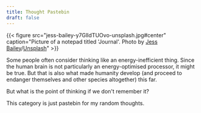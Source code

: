```yaml
---
title: Thought Pastebin
draft: false
---
```

{{< figure src="jess-bailey-y7GlIdTUOvo-unsplash.jpg#center" caption="Picture of a notepad titled 'Journal'. Photo by [Jess Bailey](https://unsplash.com/@jessbaileydesigns)/[Unsplash](https://unsplash.com)" >}}

Some people often consider thinking like an energy-inefficient thing. Since the human brain is not particularly an energy-optimised processor, it might be true. But that is also what made humanity develop (and proceed to endanger themselves and other species altogether) this far.

But what is the point of thinking if we don't remember it?

This category is just pastebin for my random thoughts.
